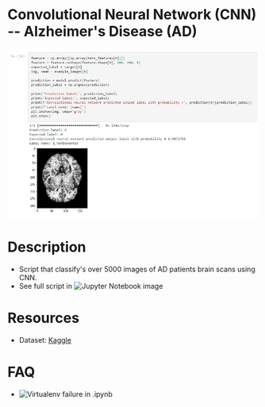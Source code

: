 # Convolutional Neural Network (CNN) -- Alzheimer's Disease (AD)
![AD Cnn Test Information](./img/cnn_ad_example.jpg)

# Description
- Script that classify's over 5000 images of AD patients brain scans using CNN.
- See full script in ![Jupyter Notebook image](https://github.com/ericvpineda/cnn_ad/blob/master/ad_mri_classification.ipynb)

# Resources 
- Dataset: [Kaggle](https://www.kaggle.com/datasets/tourist55/alzheimers-dataset-4-class-of-images?resource=download)

# FAQ
- ![Virtualenv failure in .ipynb](https://stackoverflow.com/questions/42449814/running-jupyter-notebook-in-a-virtualenv-installed-sklearn-module-not-available)
